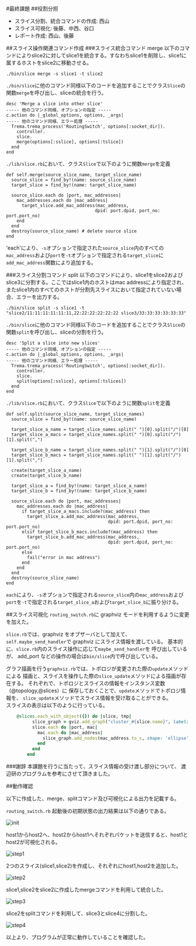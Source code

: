 #最終課題
##役割分担

* スライス分割、統合コマンドの作成: 西山
* スライス可視化: 後藤、中西、谷口
* レポート作成: 西山、後藤

##スライス操作関連コマンド作成
###スライス統合コマンド merge
以下のコマンドによりslice2に対してslice1を統合する。すなわちslice1を削除し、slice1に属するホストをslice2に移動させる。

`./bin/slice merge -s slice1 -t slice2`

`./bin/slice`に他のコマンド同様以下のコードを追加することでクラス`Slice`の関数`merge`を呼び出し、sliceの統合を行う。

    desc 'Merge a slice into other slice'
    ----- 他のコマンド同様、オプションの指定 -----
    c.action do |_global_options, options, _args|
    ----- 他のコマンド同様、エラー処理 -----
      Trema.trema_process('RoutingSwitch', options[:socket_dir]).
        controller.
        slice.
        merge(options[:sslice], options[:tslice])
      end
    end

`./lib/slice.rb`において、クラス`Slice`で以下のように関数`merge`を定義

    def self.merge(source_slice_name, target_slice_name)
      source_slice = find_by!(name: source_slice_name)
      target_slice = find_by!(name: target_slice_name)
    
      source_slice.each do |port, mac_addresses|
        mac_addresses.each do |mac_address|
          target_slice.add_mac_address(mac_address,
                                      dpid: port.dpid, port_no: port.port_no)
        end
      end
      destroy(source_slice_name) # delete source slice
    end

'each'により、`-s`オプションで指定された`source_slice`内のすべての`mac_address`および`port`を`-t`オプションで指定される`target_slice`に`add_mac_address`関数により追加する。

###スライス分割コマンド split
以下のコマンドにより、slice1をslice2およびslice3に分割する。ここではslice1内のホストはmac addressにより指定され、またslice1内のすべてのホストが分割先スライスにおいて指定されていない場合、エラーを出力する。

`./bin/slice split -s slice1 -t "slice2/11:11:11:11:11:11,22:22:22:22:22:22 slice3/33:33:33:33:33:33"`

`./bin/slice`に他のコマンド同様以下のコードを追加することでクラス`Slice`の関数`split`を呼び出し、sliceの分割を行う。

    desc 'Split a slice into new slices'
    ----- 他のコマンド同様、オプションの指定 -----
    c.action do |_global_options, options, _args|
    ----- 他のコマンド同様、エラー処理 -----
      Trema.trema_process('RoutingSwitch', options[:socket_dir]).
        controller.
        slice.
        split(options[:sslice], options[:tslices])
      end
    end

`./lib/slice.rb`において、クラス`Slice`で以下のように関数`split`を定義

    def self.split(source_slice_name, target_slice_names) 
      source_slice = find_by!(name: source_slice_name)
    
      target_slice_a_name = target_slice_names.split(" ")[0].split("/")[0]
      target_slice_a_macs = target_slice_names.split(" ")[0].split("/")[1].split(",")
    
      target_slice_b_name = target_slice_names.split(" ")[1].split("/")[0]
      target_slice_b_macs = target_slice_names.split(" ")[1].split("/")[1].split(",")
    
      create(target_slice_a_name)
      create(target_slice_b_name)
    
      target_slice_a = find_by!(name: target_slice_a_name)
      target_slice_b = find_by!(name: target_slice_b_name)
       
      source_slice.each do |port, mac_addresses|
        mac_addresses.each do |mac_address|
          if target_slice_a_macs.include?(mac_address) then
            target_slice_a.add_mac_address(mac_address,
                                           dpid: port.dpid, port_no: port.port_no)
          elsif target_slice_b_macs.include?(mac_address) then
            target_slice_b.add_mac_address(mac_address,
                                           dpid: port.dpid, port_no: port.port_no)
          else
            fail("error in mac address")
          end
        end
      end
      destroy(source_slice_name)
    end

`each`により、`-s`オプションで指定される`source_slice`内の`mac_address`および`port`を`-t`で指定される`target_slice_a`および`target_slice_b`に振り分ける。


##スライス可視化
`routing_switch.rb`に graphviz モードを利用するように変更を加えた。

`slice.rb`では、graphviz をオブザーバとして加えて、
`self.maybe_send_handler`で graphviz にスライス情報を渡している。
基本的に、`slice.rb`内のスライス操作に応じて`maybe_send_handler`を
呼び出しているが、 add_port などの操作の場合は`bin/slice`内で呼び出している。

グラフ描画を行う`graphviz.rb`では、トポロジが変更された際の`update`メソッドによる
描画と、スライスを操作した際の`slice_update`メソッドによる描画が存在する。
それぞれで、トポロジとスライスの情報をインスタンス変数（@topology,@slices）に
保存しておくことで、`update`メソッドでトポロジ情報を、
`slice_update`メソッドでスライス情報を受け取ることができる。  
スライスの表示は以下のように行っている。

```ruby:graphviz.rb
	@slices.each_with_object({}) do |slice, tmp|
          slice_graph = gviz.add_graph("cluster_#{slice.name}", label: slice.name, style: 'dashed')
          slice.each do |port, mac|
            mac.each do |mac_address|
              slice_graph.add_nodes(mac_address.to_s, shape: 'ellipse')
            end
          end
        end
```

###謝辞
本課題を行うに当たって、スライス情報の受け渡し部分について、
渡辺研のプログラムを参考にさせて頂きました。

##動作確認

以下に作成した、merge、splitコマンド及び可視化による出力を記載する。

`routing_switch.rb` 起動後の初期状態の出力結果は以下の通りである。

![init](https://github.com/handai-trema/sliceable_switch-team-haselab/blob/master/figure/shoki.png)

host1からhost2へ、host2からhost1へそれぞれパケットを送信すると、host1とhost2が可視化される。

![step1](https://github.com/handai-trema/sliceable_switch-team-haselab/blob/master/figure/1and2.png)

2つのスライス(slice1,slice2)を作成し、それぞれにhost1,host2を追加した。

![step2](https://github.com/handai-trema/sliceable_switch-team-haselab/blob/master/figure/slice.png)

slice1,slice2をslice2に作成したmergeコマンドを利用して統合した。

![step3](https://github.com/handai-trema/sliceable_switch-team-haselab/blob/master/figure/slice_merged.png)

slice2をsplitコマンドを利用して、slice3とslice4に分割した。

![step4](https://github.com/handai-trema/sliceable_switch-team-haselab/blob/master/figure/slice_split.png)

以上より、プログラムが正常に動作していることを確認した。



